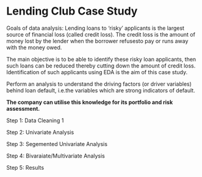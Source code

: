# Lending Club Case Study
Goals of data analysis:
Lending loans to ‘risky’ applicants is the largest source of financial loss
(called credit loss). The credit loss is the amount of money lost by the lender 
when the borrower refusesto pay or runs away with the money owed.  

The main objective is to be able to identify these risky loan applicants, 
then such loans can be reduced thereby cutting down the amount of credit loss. 
Identification of such applicants using EDA is the aim of this case study.   

Perform an analysis to understand the driving factors (or driver variables)
behind loan default, i.e.the variables which are strong indicators of default.  

__The company can utilise this knowledge for its portfolio and risk assessment.__

Step 1: Data Cleaning 1

Step 2: Univariate Analysis

Step 3: Segemented Univariate Analysis

Step 4: Bivaraiate/Multivariate Analysis

Step 5: Results
